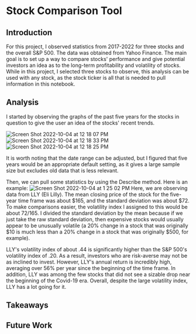 # Stock Comparison Tool

## Introduction
For this project, I observed statistics from 2017-2022 for three stocks and the overall S&P 500. The data was obtained from Yahoo Finance. The main goal is to set up a way to compare stocks' performance and give potential investors an idea as to the long-term profitability and volatility of stocks. While in this project, I selected three stocks to observe, this analysis can be used with any stock, as the stock ticker is all that is needed to pull information in this notebook.


## Analysis
I started by observing the graphs of the past five years for the stocks in question to give the user an idea of the stocks' recent trends.

![Screen Shot 2022-10-04 at 12 18 07 PM](https://user-images.githubusercontent.com/29186496/193872242-30dc1c14-2ade-40f3-9eeb-639f7fb7ac7d.png)
![Screen Shot 2022-10-04 at 12 18 33 PM](https://user-images.githubusercontent.com/29186496/193872255-8566cd31-9c98-49f2-9d39-6183503c0054.png)
![Screen Shot 2022-10-04 at 12 18 25 PM](https://user-images.githubusercontent.com/29186496/193872267-142b4d46-fff4-4739-8515-6a5ee11ce512.png)

It is worth noting that the date range can be adjusted, but I figured that five years would be an appropriate default setting, as it gives a large sample size but excludes old data that is less relevant.

Then, we can pull some statistics by using the Describe method. Here is an example:
![Screen Shot 2022-10-04 at 1 25 02 PM](https://user-images.githubusercontent.com/29186496/193885775-d2e61609-872e-45a5-bac9-68da0d4af918.png)
Here, we are observing data from LLY (Eli Lilly). The mean closing price of the stock for the five-year time frame was about $165, and the standard deviation was about $72. To make comparisons easier, the volatility index I assigned to this would be about 72/165. I divided the standard deviation by the mean because if we just take the raw standard deviation, then expensive stocks would usually appear to be unusually volatile (a 20% change in a stock that was originally $10 is much less than a 20% change in a stock that was originally $500, for example).

LLY's volatility index of about .44 is significantly higher than the S&P 500's volatility index of .20. As a result, investors who are risk-averse may not be as inclined to invest. However, LLY's annual return is incredibly high, averaging over 56% per year since the beginning of the time frame. In addition, LLY was among the few stocks that did not see a sizable drop near the beginning of the Covid-19 era. Overall, despite the large volatility index, LLY has a lot going for it.

## Takeaways

## Future Work
